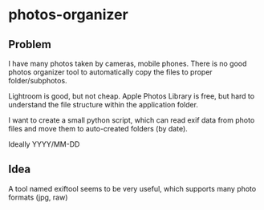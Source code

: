 # photos-organizer

## Problem
I have many photos taken by cameras, mobile phones. There is no good photos organizer tool to automatically copy the files to proper folder/subphotos.

Lightroom is good, but not cheap. Apple Photos Library is free, but hard to understand the file structure within the application folder.

I want to create a small python script, which can read exif data from photo files and move them to auto-created folders (by date).

Ideally
YYYY/MM-DD

## Idea
A tool named exiftool seems to be very useful, which supports many photo formats (jpg, raw)